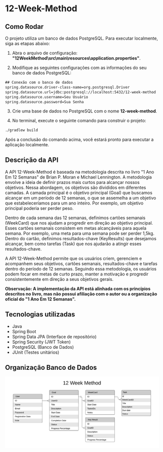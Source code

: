 # 12-Week-Method

## Como Rodar

O projeto utiliza um banco de dados PostgreSQL. Para executar localmente, siga as etapas abaixo:

1. Abra o arquivo de configuração: **"12WeekMethod\src\main\resources\application.properties"**.

2. Modifique as seguintes configurações com as informações do seu banco de dados PostgreSQL:

```
## Conexão com o banco de dados
spring.datasource.driver-class-name=org.postgresql.Driver
spring.datasource.url=jdbc:postgresql://localhost:5432/12-week-method
spring.datasource.username=Seu Usuário
spring.datasource.password=Sua Senha
```

3. Crie uma base de dados no PostgreSQL com o nome **12-week-method**.

4. No terminal, execute o seguinte comando para construir o projeto:

```bash
./gradlew build
```

Após a conclusão do comando acima, você estará pronto para executar a aplicação localmente.

## Descrição da API

A API 12-Week-Method é baseada na metodologia descrita no livro "1 Ano Em 12 Semanas" de Brian P. Moran e Michael Lennington. A metodologia envolve a ideia de definir prazos mais curtos para alcançar nossos objetivos. Nessa abordagem, os objetivos são divididos em diferentes camadas. A camada principal é o objetivo principal (Goal) que buscamos alcançar em um período de 12 semanas, o que se assemelha a um objetivo que estabeleceríamos para um ano inteiro. Por exemplo, um objetivo principal poderia ser perder peso.

Dentro de cada semana das 12 semanas, definimos cartões semanais (WeekCard) que nos ajudam a progredir em direção ao objetivo principal. Esses cartões semanais consistem em metas alcançáveis para aquela semana. Por exemplo, uma meta para uma semana pode ser perder 1,5kg. Dentro do cartão, definimos resultados-chave (KeyResults) que desejamos alcançar, bem como tarefas (Task) que nos ajudarão a atingir esses resultados-chave.

A API 12-Week-Method permite que os usuários criem, gerenciem e acompanhem seus objetivos, cartões semanais, resultados-chave e tarefas dentro do período de 12 semanas. Seguindo essa metodologia, os usuários podem focar em metas de curto prazo, manter a motivação e progredir consistentemente em direção a seus objetivos gerais.

**Observação: A implementação da API está alinhada com os princípios descritos no livro, mas não possui afiliação com o autor ou a organização oficial do "1 Ano Em 12 Semanas".**

## Tecnologias utilizadas

- Java
- Spring Boot
- Spring Data JPA (Interface de repositório)
- Spring Security (JWT Token)
- PostgreSQL (Banco de Dados)
- JUnit (Testes unitários)

## Organização Banco de Dados

![alt image](/Assets/ER%2012%20Week%20Method.png)
